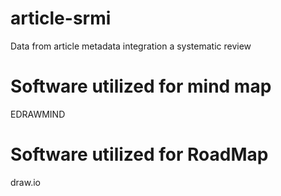 # article-srmi
Data from article metadata integration a systematic review 

# Software utilized for mind map

EDRAWMIND

# Software utilized for RoadMap

draw.io
